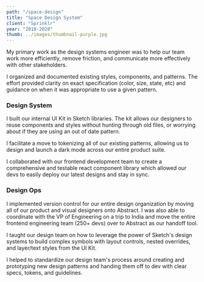```yaml
---
path: "/space-design"
title: "Space Design System"
client: "Sprinklr"
year: "2018-2020"
thumb: ../images/thumbnail-purple.jpg
---
```


My primary work as the design systems engineer was to help our team work more efficiently, remove friction, and communicate more effectively with other stakeholders.

I organized and documented existing styles, components, and patterns. The effort provided clarity on exact specification (color, size, state, etc) and guidance on when it was appropriate to use a given pattern.

### Design System

I built our internal UI Kit in Sketch libraries. The kit allows our designers to reuse components and styles without hunting through old files, or worrying about if they are using an out of date pattern.

I facilitate a move to tokenizing all of our existing patterns, allowing us to design and launch a dark mode across our entire product suite.

I collaborated with our frontend development team to create a comprehensive and testable react component library which allowed our devs to easily deploy our latest designs and stay in sync.

### Design Ops

I implemented version control for our entire design organization by moving all of our product and visual designers onto Abstract. I was also able to coordinate with the VP of Engineering on a trip to India and move the entire frontend engineering team (250+ devs) over to Abstract as our handoff tool.

I taught our design team on how to leverage the power of Sketch's design systems to build complex symbols with layout controls, nested overrides, and layer/text styles from the UI Kit.

I helped to standardize our design team's process around creating and prototyping new design patterns and handing them off to dev with clear specs, tokens, and guidelines.
